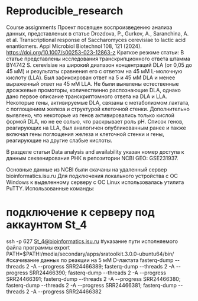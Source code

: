 # Reproducible_research
Course assignments
Проект посвящен воспроизведению анализа данных, представленых в статье Drozdova, P., Gurkov, A., Saranchina, A. et al. Transcriptional response of Saccharomyces cerevisiae to lactic acid enantiomers. Appl Microbiol Biotechnol 108, 121 (2024). https://doi.org/10.1007/s00253-023-12863-z
Краткое резюме статьи:
    В статье представлены исследования транскрипционного ответа штамма BY4742 S. cerevisiae на широкий диапазон концентраций DLA (от 0,05 до 45 мМ) и результаты сравнения его с ответом на 45 мМ L-молочную кислоту (LLA). Был зафиксирован ответ на 5 и 45 мМ DLA и менее выраженный ответ на 45 мМ LLA. 
    Не были выявлены естественные дрожжевые промоторы, количественно распознающие DLA, однако дано первое описание транскриптомного ответа на DLA и LLA. Некоторые гены, активируемые DLA, связаны с метаболизмом лактата, с поглощением железа и структурой клеточной стенки. 
    Дополнительно выявлено, что некоторые из генов активировались только кислой формой DLA, но не ее солью, что раскрывает роль pH. Список генов, реагирующих на LLA, был аналогичен опубликованным ранее и также включал гены поглощения железа и клеточной стенки и  гены, реагирующие на другие слабые кислоты. 

В разделе статьи Data analysis and availability указан номер доступа к данным секвенирования РНК в репозитории NCBI GEO: GSE231937.

Основные данные из NCBI были скачаны на удаленный сервер bioinformatics.isu.ru 
Для подключения локального устройства с ОС Windows к выделенному серверу с ОС Linux использовалась  утилита PuTTY.
Использованные команды:
# подключение к серверу под аккаунтом St_4
ssh -p 627 St_4@bioinformatics.isu.ru 
#указание пути исполняемого файла программы
export PATH=$PATH:/media/secondary/apps/sratoolkit.3.0.0-ubuntu64/bin/
#скачивание данных по реакции на 5 мМ D-лактата
fasterq-dump --threads 2 -A --progress SRR24466389; fasterq-dump --threads 2 -A --progress SRR24466390; fasterq-dump --threads 2 -A --progress SRR24466391; fasterq-dump --threads 2 -A --progress SRR24466380; fasterq-dump --threads 2 -A --progress 
SRR24466381; fasterq-dump --threads 2 -A --progress SRR24466382